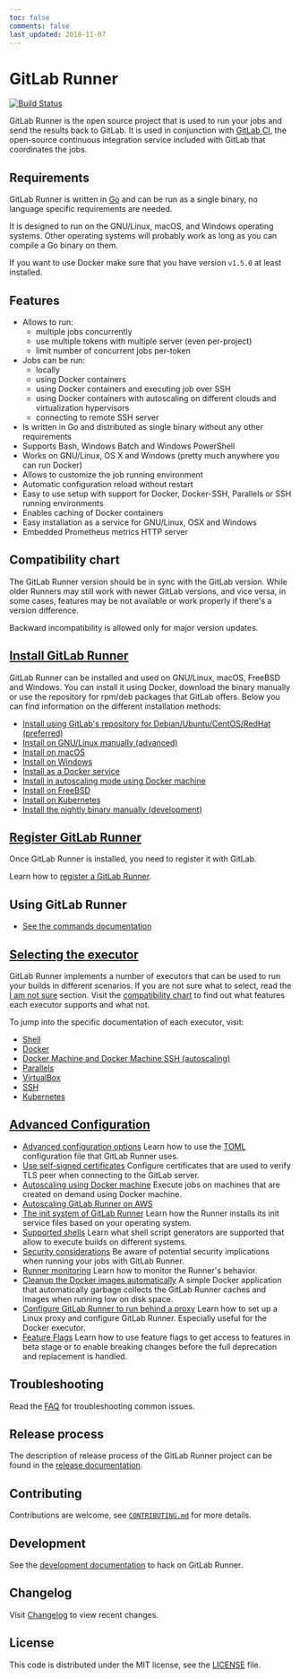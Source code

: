 ```yaml
---
toc: false
comments: false
last_updated: 2018-11-07
---
```


# GitLab Runner

[![Build Status](https://gitlab.com/gitlab-org/gitlab-runner/badges/master/build.svg)](https://gitlab.com/gitlab-org/gitlab-runner)

GitLab Runner is the open source project that is used to run your jobs and
send the results back to GitLab. It is used in conjunction with [GitLab CI][ci],
the open-source continuous integration service included with GitLab that
coordinates the jobs.

## Requirements

GitLab Runner is written in [Go][golang] and can be run as a single binary, no
language specific requirements are needed.

It is designed to run on the GNU/Linux, macOS, and Windows operating systems.
Other operating systems will probably work as long as you can compile a Go
binary on them.

If you want to use Docker make sure that you have version `v1.5.0` at least
installed.

## Features

- Allows to run:
  - multiple jobs concurrently
  - use multiple tokens with multiple server (even per-project)
  - limit number of concurrent jobs per-token
- Jobs can be run:
  - locally
  - using Docker containers
  - using Docker containers and executing job over SSH
  - using Docker containers with autoscaling on different clouds and virtualization hypervisors
  - connecting to remote SSH server
- Is written in Go and distributed as single binary without any other requirements
- Supports Bash, Windows Batch and Windows PowerShell
- Works on GNU/Linux, OS X and Windows (pretty much anywhere you can run Docker)
- Allows to customize the job running environment
- Automatic configuration reload without restart
- Easy to use setup with support for Docker, Docker-SSH, Parallels or SSH running environments
- Enables caching of Docker containers
- Easy installation as a service for GNU/Linux, OSX and Windows
- Embedded Prometheus metrics HTTP server

## Compatibility chart

The GitLab Runner version should be in sync with the GitLab version. While older
Runners may still work with newer GitLab versions, and vice versa, in some cases,
features may be not available or work properly if there's a version difference.

Backward incompatibility is allowed only for major version updates.

## [Install GitLab Runner](install/index.md)

GitLab Runner can be installed and used on GNU/Linux, macOS, FreeBSD and Windows.
You can install it using Docker, download the binary manually or use the
repository for rpm/deb packages that GitLab offers. Below you can find
information on the different installation methods:

- [Install using GitLab's repository for Debian/Ubuntu/CentOS/RedHat (preferred)](install/linux-repository.md)
- [Install on GNU/Linux manually (advanced)](install/linux-manually.md)
- [Install on macOS](install/osx.md)
- [Install on Windows](install/windows.md)
- [Install as a Docker service](install/docker.md)
- [Install in autoscaling mode using Docker machine](executors/docker_machine.md)
- [Install on FreeBSD](install/freebsd.md)
- [Install on Kubernetes](install/kubernetes.md)
- [Install the nightly binary manually (development)](install/bleeding-edge.md)

## [Register GitLab Runner](register/index.md)

Once GitLab Runner is installed, you need to register it with GitLab.

Learn how to [register a GitLab Runner](register/index.md).

## Using GitLab Runner

- [See the commands documentation](commands/README.md)

## [Selecting the executor](executors/README.md)

GitLab Runner implements a number of executors that can be used to run your
builds in different scenarios. If you are not sure what to select, read the
[I am not sure](executors/README.md#i-am-not-sure) section.
Visit the [compatibility chart](executors/README.md#compatibility-chart) to find
out what features each executor supports and what not.

To jump into the specific documentation of each executor, visit:

- [Shell](executors/shell.md)
- [Docker](executors/docker.md)
- [Docker Machine and Docker Machine SSH (autoscaling)](executors/docker_machine.md)
- [Parallels](executors/parallels.md)
- [VirtualBox](executors/virtualbox.md)
- [SSH](executors/ssh.md)
- [Kubernetes](executors/kubernetes.md)

## [Advanced Configuration](configuration/index.md)

- [Advanced configuration options](configuration/advanced-configuration.md) Learn how to use the [TOML][] configuration file that GitLab Runner uses.
- [Use self-signed certificates](configuration/tls-self-signed.md) Configure certificates that are used to verify TLS peer when connecting to the GitLab server.
- [Autoscaling using Docker machine](configuration/autoscale.md) Execute jobs on machines that are created on demand using Docker machine.
- [Autoscaling GitLab Runner on AWS](configuration/runner_autoscale_aws/index.md)
- [The init system of GitLab Runner](configuration/init.md) Learn how the Runner installs its init service files based on your operating system.
- [Supported shells](shells/README.md) Learn what shell script generators are supported that allow to execute builds on different systems.
- [Security considerations](security/index.md) Be aware of potential security implications when running your jobs with GitLab Runner.
- [Runner monitoring](monitoring/README.md) Learn how to monitor the Runner's behavior.
- [Cleanup the Docker images automatically](https://gitlab.com/gitlab-org/gitlab-runner-docker-cleanup) A simple Docker application that automatically garbage collects the GitLab Runner caches and images when running low on disk space.
- [Configure GitLab Runner to run behind a proxy](configuration/proxy.md) Learn how to set up a Linux proxy and configure GitLab Runner. Especially useful for the Docker executor.
- [Feature Flags](configuration/feature-flags.md) Learn how to use feature flags to get access to features in beta stage or to enable breaking changes before the full deprecation and replacement is handled.

## Troubleshooting

Read the [FAQ](faq/README.md) for troubleshooting common issues.

## Release process

The description of release process of the GitLab Runner project can be found in
the [release documentation](release_process/README.md).

## Contributing

Contributions are welcome, see [`CONTRIBUTING.md`][contribute] for more details.

## Development

See the [development documentation](development/README.md) to hack on GitLab
Runner.

## Changelog

Visit [Changelog] to view recent changes.

## License

This code is distributed under the MIT license, see the [LICENSE][] file.

[ci]: https://about.gitlab.com/gitlab-ci
[Changelog]: https://gitlab.com/gitlab-org/gitlab-runner/blob/master/CHANGELOG.md
[contribute]: https://gitlab.com/gitlab-org/gitlab-runner/blob/master/CONTRIBUTING.md
[golang]: https://golang.org/
[LICENSE]: https://gitlab.com/gitlab-org/gitlab-runner/blob/master/LICENSE
[TOML]: https://github.com/toml-lang/toml
